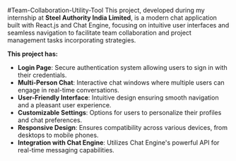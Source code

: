 #Team-Collaboration-Utility-Tool
This project, developed during my internship at **Steel Authority India Limited**, is a modern chat application built with React.js and Chat Engine, focusing on intuitive user interfaces and seamless navigation to facilitate team collaboration and project management tasks incorporating strategies.

**This project has:**

- **Login Page**: Secure authentication system allowing users to sign in with their credentials.
- **Multi-Person Chat**: Interactive chat windows where multiple users can engage in real-time conversations.
- **User-Friendly Interface**: Intuitive design ensuring smooth navigation and a pleasant user experience.
- **Customizable Settings**: Options for users to personalize their profiles and chat preferences.
- **Responsive Design**: Ensures compatibility across various devices, from desktops to mobile phones.
- **Integration with Chat Engine**: Utilizes Chat Engine's powerful API for real-time messaging capabilities.
